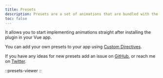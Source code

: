```yaml
---
title: Presets
description: Presets are a set of animations that are bundled with the package.
toc: false
---
```


It allows you to start implementing animations straight after installing the plugin in your Vue app.

You can add your own presets to your app using [Custom Directives](/features/directive-usage#custom-directives).

If you have any ideas for new presets add an issue on [GitHub](https://github.com/vueuse/motion#issues), or reach me on [Twitter](https://twitter.com/yaeeelglx).


::presets-viewer
::
